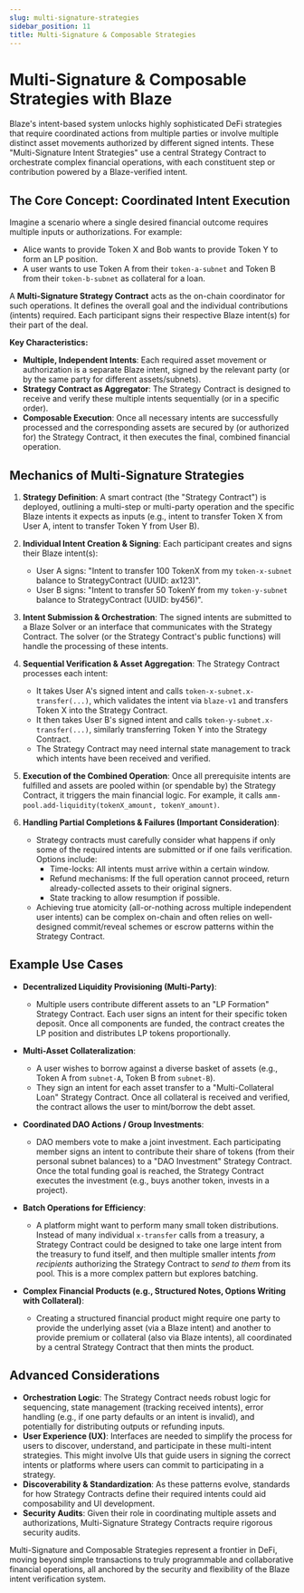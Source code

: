 ```yaml
---
slug: multi-signature-strategies
sidebar_position: 11
title: Multi-Signature & Composable Strategies
---
```


# Multi-Signature & Composable Strategies with Blaze

Blaze's intent-based system unlocks highly sophisticated DeFi strategies that require coordinated actions from multiple parties or involve multiple distinct asset movements authorized by different signed intents. These "Multi-Signature Intent Strategies" use a central Strategy Contract to orchestrate complex financial operations, with each constituent step or contribution powered by a Blaze-verified intent.

## The Core Concept: Coordinated Intent Execution

Imagine a scenario where a single desired financial outcome requires multiple inputs or authorizations. For example:

*   Alice wants to provide Token X and Bob wants to provide Token Y to form an LP position.
*   A user wants to use Token A from their `token-a-subnet` and Token B from their `token-b-subnet` as collateral for a loan.

A **Multi-Signature Strategy Contract** acts as the on-chain coordinator for such operations. It defines the overall goal and the individual contributions (intents) required. Each participant signs their respective Blaze intent(s) for their part of the deal.

**Key Characteristics:**

*   **Multiple, Independent Intents**: Each required asset movement or authorization is a separate Blaze intent, signed by the relevant party (or by the same party for different assets/subnets).
*   **Strategy Contract as Aggregator**: The Strategy Contract is designed to receive and verify these multiple intents sequentially (or in a specific order).
*   **Composable Execution**: Once all necessary intents are successfully processed and the corresponding assets are secured by (or authorized for) the Strategy Contract, it then executes the final, combined financial operation.

## Mechanics of Multi-Signature Strategies

1.  **Strategy Definition**: A smart contract (the "Strategy Contract") is deployed, outlining a multi-step or multi-party operation and the specific Blaze intents it expects as inputs (e.g., intent to transfer Token X from User A, intent to transfer Token Y from User B).

2.  **Individual Intent Creation & Signing**: Each participant creates and signs their Blaze intent(s):
    *   User A signs: "Intent to transfer 100 TokenX from my `token-x-subnet` balance to StrategyContract (UUID: ax123)".
    *   User B signs: "Intent to transfer 50 TokenY from my `token-y-subnet` balance to StrategyContract (UUID: by456)".

3.  **Intent Submission & Orchestration**: The signed intents are submitted to a Blaze Solver or an interface that communicates with the Strategy Contract. The solver (or the Strategy Contract's public functions) will handle the processing of these intents.

4.  **Sequential Verification & Asset Aggregation**: The Strategy Contract processes each intent:
    *   It takes User A's signed intent and calls `token-x-subnet.x-transfer(...)`, which validates the intent via `blaze-v1` and transfers Token X into the Strategy Contract.
    *   It then takes User B's signed intent and calls `token-y-subnet.x-transfer(...)`, similarly transferring Token Y into the Strategy Contract.
    *   The Strategy Contract may need internal state management to track which intents have been received and verified.

5.  **Execution of the Combined Operation**: Once all prerequisite intents are fulfilled and assets are pooled within (or spendable by) the Strategy Contract, it triggers the main financial logic. For example, it calls `amm-pool.add-liquidity(tokenX_amount, tokenY_amount)`.

6.  **Handling Partial Completions & Failures (Important Consideration)**:
    *   Strategy contracts must carefully consider what happens if only some of the required intents are submitted or if one fails verification. Options include:
        *   Time-locks: All intents must arrive within a certain window.
        *   Refund mechanisms: If the full operation cannot proceed, return already-collected assets to their original signers.
        *   State tracking to allow resumption if possible.
    *   Achieving true atomicity (all-or-nothing across multiple independent user intents) can be complex on-chain and often relies on well-designed commit/reveal schemes or escrow patterns within the Strategy Contract.

## Example Use Cases

*   **Decentralized Liquidity Provisioning (Multi-Party)**:
    *   Multiple users contribute different assets to an "LP Formation" Strategy Contract. Each user signs an intent for their specific token deposit. Once all components are funded, the contract creates the LP position and distributes LP tokens proportionally.

*   **Multi-Asset Collateralization**: 
    *   A user wishes to borrow against a diverse basket of assets (e.g., Token A from `subnet-A`, Token B from `subnet-B`).
    *   They sign an intent for each asset transfer to a "Multi-Collateral Loan" Strategy Contract. Once all collateral is received and verified, the contract allows the user to mint/borrow the debt asset.

*   **Coordinated DAO Actions / Group Investments**: 
    *   DAO members vote to make a joint investment. Each participating member signs an intent to contribute their share of tokens (from their personal subnet balances) to a "DAO Investment" Strategy Contract. Once the total funding goal is reached, the Strategy Contract executes the investment (e.g., buys another token, invests in a project).

*   **Batch Operations for Efficiency**: 
    *   A platform might want to perform many small token distributions. Instead of many individual `x-transfer` calls from a treasury, a Strategy Contract could be designed to take one large intent from the treasury to fund itself, and then multiple smaller intents *from recipients* authorizing the Strategy Contract to *send to them* from its pool. This is a more complex pattern but explores batching.

*   **Complex Financial Products (e.g., Structured Notes, Options Writing with Collateral)**:
    *   Creating a structured financial product might require one party to provide the underlying asset (via a Blaze intent) and another to provide premium or collateral (also via Blaze intents), all coordinated by a central Strategy Contract that then mints the product.

## Advanced Considerations

*   **Orchestration Logic**: The Strategy Contract needs robust logic for sequencing, state management (tracking received intents), error handling (e.g., if one party defaults or an intent is invalid), and potentially for distributing outputs or refunding inputs.
*   **User Experience (UX)**: Interfaces are needed to simplify the process for users to discover, understand, and participate in these multi-intent strategies. This might involve UIs that guide users in signing the correct intents or platforms where users can commit to participating in a strategy.
*   **Discoverability & Standardization**: As these patterns evolve, standards for how Strategy Contracts define their required intents could aid composability and UI development.
*   **Security Audits**: Given their role in coordinating multiple assets and authorizations, Multi-Signature Strategy Contracts require rigorous security audits.

Multi-Signature and Composable Strategies represent a frontier in DeFi, moving beyond simple transactions to truly programmable and collaborative financial operations, all anchored by the security and flexibility of the Blaze intent verification system. 